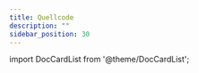 ```yaml
---
title: Quellcode
description: ""
sidebar_position: 30
---
```


import DocCardList from '@theme/DocCardList';

<DocCardList />
